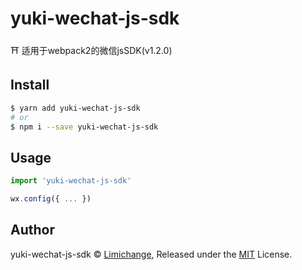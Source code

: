 # yuki-wechat-js-sdk
⛩  适用于webpack2的微信jsSDK(v1.2.0)

## Install
```bash
$ yarn add yuki-wechat-js-sdk
# or
$ npm i --save yuki-wechat-js-sdk
```

## Usage
```js
import 'yuki-wechat-js-sdk'

wx.config({ ... })
```

## Author
yuki-wechat-js-sdk © [Limichange](https://github.com/limichange), Released under the [MIT](https://opensource.org/licenses/MIT) License.
